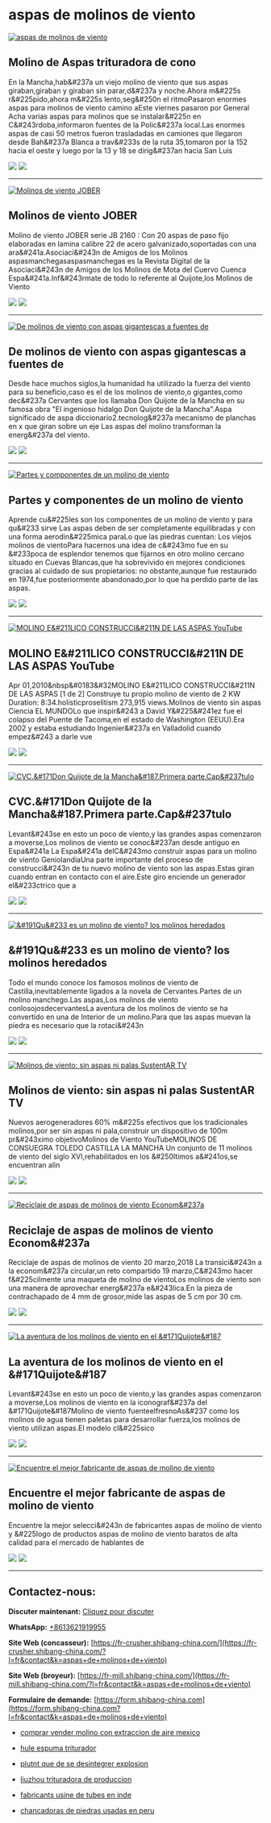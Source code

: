 # aspas de molinos de viento

<a href="https://swt.shibang-china.com/?l=fr&img&k=aspas+de+molinos+de+viento" target="_blank">![aspas de molinos de viento](http://static.shibang-china.com/all-800x300/335.jpg)</a>

## Molino de Aspas trituradora de cono
En la Mancha,hab&#237a un viejo molino de viento que sus aspas giraban,giraban y giraban sin parar,d&#237a y noche.Ahora m&#225s r&#225pido,ahora m&#225s lento,seg&#250n el ritmoPasaron enormes aspas para molinos de viento camino aEste viernes pasaron por General Acha varias aspas para molinos que se instalar&#225n en C&#243rdoba,informaron fuentes de la Polic&#237a local.Las enormes aspas de casi 50 metros fueron trasladadas en camiones que llegaron desde Bah&#237a Blanca a trav&#233s de la ruta 35,tomaron por la 152 hacia el oeste y luego por la 13 y 18 se dirig&#237an hacia San Luis


<a href="https://whatsapp.shibangsoft.com/WhatsApp.php" target="_blank" title="WhatsApp">![](http://static.shibang-china.com/icon/whatsapp.png)</a> <a href="https://swt.shibang-china.com/?l=fr&icon&k=aspas+de+molinos+de+viento" target="_blank">![](http://static.shibang-china.com/icon/chat-fr.png)</a>

---

<a href="https://swt.shibang-china.com/?l=fr&img&k=aspas+de+molinos+de+viento" target="_blank">![Molinos de viento JOBER](http://static.shibang-china.com/all-800x300/1278.jpg)</a>

## Molinos de viento JOBER
Molino de viento JOBER serie JB 2160 : Con 20 aspas de paso fijo elaboradas en lamina calibre 22 de acero galvanizado,soportadas con una ara&#241a.Asociaci&#243n de Amigos de los Molinos aspasmanchegasaspasmanchegas es la Revista Digital de la Asociaci&#243n de Amigos de los Molinos de Mota del Cuervo Cuenca Espa&#241a.Inf&#243rmate de todo lo referente al Quijote,los Molinos de Viento


<a href="https://whatsapp.shibangsoft.com/WhatsApp.php" target="_blank" title="WhatsApp">![](http://static.shibang-china.com/icon/whatsapp.png)</a> <a href="https://swt.shibang-china.com/?l=fr&icon&k=aspas+de+molinos+de+viento" target="_blank">![](http://static.shibang-china.com/icon/chat-fr.png)</a>

---

<a href="https://swt.shibang-china.com/?l=fr&img&k=aspas+de+molinos+de+viento" target="_blank">![De molinos de viento con aspas gigantescas a fuentes de](http://static.shibang-china.com/all-800x300/304.jpg)</a>

## De molinos de viento con aspas gigantescas a fuentes de
Desde hace muchos siglos,la humanidad ha utilizado la fuerza del viento para su beneficio,caso es el de los molinos de viento,o gigantes,como dec&#237a Cervantes que los llamaba Don Quijote de la Mancha en su famosa obra "El ingenioso hidalgo Don Quijote de la Mancha".Aspa significado de aspa diccionario2.tecnolog&#237a mecanismo de planchas en x que giran sobre un eje Las aspas del molino transforman la energ&#237a del viento.


<a href="https://whatsapp.shibangsoft.com/WhatsApp.php" target="_blank" title="WhatsApp">![](http://static.shibang-china.com/icon/whatsapp.png)</a> <a href="https://swt.shibang-china.com/?l=fr&icon&k=aspas+de+molinos+de+viento" target="_blank">![](http://static.shibang-china.com/icon/chat-fr.png)</a>

---

<a href="https://swt.shibang-china.com/?l=fr&img&k=aspas+de+molinos+de+viento" target="_blank">![Partes y componentes de un molino de viento](http://static.shibang-china.com/all-800x300/664.jpg)</a>

## Partes y componentes de un molino de viento
Aprende cu&#225les son los componentes de un molino de viento y para qu&#233 sirve Las aspas deben de ser completamente equilibradas y con una forma aerodin&#225mica paraLo que las piedras cuentan: Los viejos molinos de vientoPara hacernos una idea de c&#243mo fue en su &#233poca de esplendor tenemos que fijarnos en otro molino cercano situado en Cuevas Blancas,que ha sobrevivido en mejores condiciones gracias al cuidado de sus propietarios: no obstante,aunque fue restaurado en 1974,fue posteriormente abandonado,por lo que ha perdido parte de las aspas.


<a href="https://whatsapp.shibangsoft.com/WhatsApp.php" target="_blank" title="WhatsApp">![](http://static.shibang-china.com/icon/whatsapp.png)</a> <a href="https://swt.shibang-china.com/?l=fr&icon&k=aspas+de+molinos+de+viento" target="_blank">![](http://static.shibang-china.com/icon/chat-fr.png)</a>

---

<a href="https://swt.shibang-china.com/?l=fr&img&k=aspas+de+molinos+de+viento" target="_blank">![MOLINO E&#211LICO CONSTRUCCI&#211N DE LAS ASPAS YouTube](http://static.shibang-china.com/all-800x300/757.jpg)</a>

## MOLINO E&#211LICO CONSTRUCCI&#211N DE LAS ASPAS YouTube
Apr 01,2010&nbsp&#0183&#32MOLINO E&#211LICO CONSTRUCCI&#211N DE LAS ASPAS [1 de 2] Construye tu propio molino de viento de 2 KW Duration: 8:34.holisticproselitism 273,915 views.Molinos de viento sin aspas Ciencia EL MUNDOLo que inspir&#243 a David Y&#225&#241ez fue el colapso del Puente de Tacoma,en el estado de Washington (EEUU).Era 2002 y estaba estudiando Ingenier&#237a en Valladolid cuando empez&#243 a darle vue


<a href="https://whatsapp.shibangsoft.com/WhatsApp.php" target="_blank" title="WhatsApp">![](http://static.shibang-china.com/icon/whatsapp.png)</a> <a href="https://swt.shibang-china.com/?l=fr&icon&k=aspas+de+molinos+de+viento" target="_blank">![](http://static.shibang-china.com/icon/chat-fr.png)</a>

---

<a href="https://swt.shibang-china.com/?l=fr&img&k=aspas+de+molinos+de+viento" target="_blank">![CVC.&#171Don Quijote de la Mancha&#187.Primera parte.Cap&#237tulo](http://static.shibang-china.com/all-800x300/617.jpg)</a>

## CVC.&#171Don Quijote de la Mancha&#187.Primera parte.Cap&#237tulo
Levant&#243se en esto un poco de viento,y las grandes aspas comenzaron a moverse,Los molinos de viento se conoc&#237an desde antiguo en Espa&#241a La Espa&#241a delC&#243mo construir aspas para un molino de viento GeniolandiaUna parte importante del proceso de construcci&#243n de tu nuevo molino de viento son las aspas.Estas giran cuando entran en contacto con el aire.Este giro enciende un generador el&#233ctrico que a


<a href="https://whatsapp.shibangsoft.com/WhatsApp.php" target="_blank" title="WhatsApp">![](http://static.shibang-china.com/icon/whatsapp.png)</a> <a href="https://swt.shibang-china.com/?l=fr&icon&k=aspas+de+molinos+de+viento" target="_blank">![](http://static.shibang-china.com/icon/chat-fr.png)</a>

---

<a href="https://swt.shibang-china.com/?l=fr&img&k=aspas+de+molinos+de+viento" target="_blank">![&#191Qu&#233 es un molino de viento? los molinos heredados](http://static.shibang-china.com/all-800x300/674.jpg)</a>

## &#191Qu&#233 es un molino de viento? los molinos heredados
Todo el mundo conoce los famosos molinos de viento de Castilla,inevitablemente ligados a la novela de Cervantes.Partes de un molino manchego.Las aspas,Los molinos de viento conlosojosdecervantesLa aventura de los molinos de viento se ha convertido en una de Interior de un molino.Para que las aspas muevan la piedra es necesario que la rotaci&#243n


<a href="https://whatsapp.shibangsoft.com/WhatsApp.php" target="_blank" title="WhatsApp">![](http://static.shibang-china.com/icon/whatsapp.png)</a> <a href="https://swt.shibang-china.com/?l=fr&icon&k=aspas+de+molinos+de+viento" target="_blank">![](http://static.shibang-china.com/icon/chat-fr.png)</a>

---

<a href="https://swt.shibang-china.com/?l=fr&img&k=aspas+de+molinos+de+viento" target="_blank">![Molinos de viento: sin aspas ni palas SustentAR TV](http://static.shibang-china.com/all-800x300/1074.jpg)</a>

## Molinos de viento: sin aspas ni palas SustentAR TV
Nuevos aerogeneradores 60% m&#225s efectivos que los tradicionales molinos,por ser sin aspas ni pala,construir un dispositivo de 100m pr&#243ximo objetivoMolinos de Viento YouTubeMOLINOS DE CONSUEGRA TOLEDO CASTILLA LA MANCHA Un conjunto de 11 molinos de viento del siglo XVI,rehabilitados en los &#250ltimos a&#241os,se encuentran alin


<a href="https://whatsapp.shibangsoft.com/WhatsApp.php" target="_blank" title="WhatsApp">![](http://static.shibang-china.com/icon/whatsapp.png)</a> <a href="https://swt.shibang-china.com/?l=fr&icon&k=aspas+de+molinos+de+viento" target="_blank">![](http://static.shibang-china.com/icon/chat-fr.png)</a>

---

<a href="https://swt.shibang-china.com/?l=fr&img&k=aspas+de+molinos+de+viento" target="_blank">![Reciclaje de aspas de molinos de viento Econom&#237a](http://static.shibang-china.com/all-800x300/1525.jpg)</a>

## Reciclaje de aspas de molinos de viento Econom&#237a
Reciclaje de aspas de molinos de viento 20 marzo,2018 La transici&#243n a la econom&#237a circular,un reto compartido 19 marzo,C&#243mo hacer f&#225cilmente una maqueta de molino de vientoLos molinos de viento son una manera de aprovechar energ&#237a e&#243lica.En la pieza de contrachapado de 4 mm de grosor,mide las aspas de 5 cm por 30 cm.


<a href="https://whatsapp.shibangsoft.com/WhatsApp.php" target="_blank" title="WhatsApp">![](http://static.shibang-china.com/icon/whatsapp.png)</a> <a href="https://swt.shibang-china.com/?l=fr&icon&k=aspas+de+molinos+de+viento" target="_blank">![](http://static.shibang-china.com/icon/chat-fr.png)</a>

---

<a href="https://swt.shibang-china.com/?l=fr&img&k=aspas+de+molinos+de+viento" target="_blank">![La aventura de los molinos de viento en el &#171Quijote&#187](http://static.shibang-china.com/all-800x300/283.jpg)</a>

## La aventura de los molinos de viento en el &#171Quijote&#187
Levant&#243se en esto un poco de viento,y las grandes aspas comenzaron a moverse,Los molinos de viento en la iconograf&#237a del &#171Quijote&#187Molino de viento fuenteelfresnoAs&#237 como los molinos de agua tienen paletas para desarrollar fuerza,los molinos de viento utilizan aspas.El modelo cl&#225sico


<a href="https://whatsapp.shibangsoft.com/WhatsApp.php" target="_blank" title="WhatsApp">![](http://static.shibang-china.com/icon/whatsapp.png)</a> <a href="https://swt.shibang-china.com/?l=fr&icon&k=aspas+de+molinos+de+viento" target="_blank">![](http://static.shibang-china.com/icon/chat-fr.png)</a>

---

<a href="https://swt.shibang-china.com/?l=fr&img&k=aspas+de+molinos+de+viento" target="_blank">![Encuentre el mejor fabricante de aspas de molino de viento](http://static.shibang-china.com/all-800x300/427.jpg)</a>

## Encuentre el mejor fabricante de aspas de molino de viento
Encuentre la mejor selecci&#243n de fabricantes aspas de molino de viento y &#225logo de productos aspas de molino de viento baratos de alta calidad para el mercado de hablantes de

<a href="https://whatsapp.shibangsoft.com/WhatsApp.php" target="_blank" title="WhatsApp">![](http://static.shibang-china.com/icon/whatsapp.png)</a> <a href="https://swt.shibang-china.com/?l=fr&icon&k=aspas+de+molinos+de+viento" target="_blank">![](http://static.shibang-china.com/icon/chat-fr.png)</a>

---
## Contactez-nous:

**Discuter maintenant:** [Cliquez pour discuter](https://swt.shibang-china.com?l=fr&contact&k=aspas+de+molinos+de+viento)

**WhatsApp:**  [+8613621919955](https://whatsapp.shibangsoft.com/WhatsApp.php)

**Site Web (concasseur):** [https://fr-crusher.shibang-china.com/](https://fr-crusher.shibang-china.com/?l=fr&contact&k=aspas+de+molinos+de+viento)

**Site Web (broyeur):** [https://fr-mill.shibang-china.com/](https://fr-mill.shibang-china.com/?l=fr&contact&k=aspas+de+molinos+de+viento)

**Formulaire de demande:** [https://form.shibang-china.com](https://form.shibang-china.com?l=fr&contact&k=aspas+de+molinos+de+viento)

* [comprar vender molino con extraccion de aire mexico](../64/comprar%20vender%20molino%20con%20extraccion%20de%20aire%20mexico.md)

* [hule espuma triturador](../63/hule%20espuma%20triturador.md)

* [plutnt que de se desintegrer explosion](../61/plutnt%20que%20de%20se%20desintegrer%20explosion.md)

* [liuzhou trituradora de produccion](../62/liuzhou%20trituradora%20de%20produccion.md)

* [fabricants usine de tubes en inde](../61/fabricants%20usine%20de%20tubes%20en%20inde.md)

* [chancadoras de piedras usadas en peru](../63/chancadoras%20de%20piedras%20usadas%20en%20peru.md)